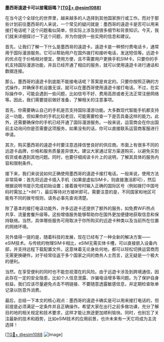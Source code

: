 **墨西哥遠遊卡可以接電話嗎？[[TG💪+ @esim1088](https://t.me/s/esim1088)]**

在当今这个全球化的世界里，越来越多的人选择到其他国家旅行或工作。而对于那些计划前往墨西哥的人来说，一个常见的疑问就是：墨西哥的遠遊卡是否可以用来接打电话呢？这个问题看似简单，但实际上涉及到很多细节和背景知识。今天，我们就来详细探讨一下这个问题，并为你提供一些实用的信息和建议。

首先，让我们了解一下什么是墨西哥的遠遊卡。遠遊卡是一种预付费电话卡，通常用于国际漫游服务。它可以帮助用户在国外拨打和接听电话，发送短信等。远遊卡的优点在于价格相对便宜，使用方便，且不需要用户更换手机SIM卡。只要你的手机支持国际漫游功能，并且已经开通了相应的服务，就可以使用遠遊卡进行通话和数据连接。

那么，墨西哥的遠遊卡到底能不能接电话呢？答案是肯定的。只要你按照正确的方式操作，并确保手机设置无误，就可以在墨西哥使用遠遊卡接打电话。不过，在实际操作中，可能会遇到一些问题，比如信号不好、费用高昂或者无法正常注册网络等。因此，我们需要提前做好准备，了解相关的注意事项。

首先，你需要确认自己的手机是否支持国际漫游功能。大多数现代智能手机都支持这一功能，但如果你的手机比较老旧，可能需要检查一下是否具备这样的能力。此外，还需要确保你的手机已经开通了国际漫游服务。一般来说，运营商会在你出国前主动询问你是否需要这项服务，如果没有的话，你可以直接联系运营商客服进行申请。

其次，购买墨西哥的遠遊卡时要注意选择信誉良好的供应商。市面上有很多不同的远遊卡品牌，价格和服务质量差异很大。建议大家通过官方渠道购买，以避免买到假货或者遇到其他问题。同时，也要仔细阅读卡片上的说明，了解其具体的服务内容和限制条件。

接下来，我们来说说如何正确使用墨西哥的遠遊卡接打电话。一般来说，使用方法非常简单：首先将远遊卡插入手机（如果是虚拟SIM卡，则直接激活即可），然后根据说明书提示完成初始设置；接着拨号时输入正确的国际区号（例如拨打中国号码时需加上“+86”），最后等待对方接听即可。需要注意的是，不同国家和地区可能有不同的拨号规则，请务必事先查询清楚。

除了基本的接打电话功能外，许多远遊卡还提供了额外的服务，如免费WiFi热点共享、流量套餐升级等。这些增值服务能够帮助你在国外更加便捷地获取信息和保持联络。当然，具体哪些服务可用取决于你所购买的远遊卡种类以及当前所在位置的网络环境。

另外值得一提的是，随着科技的发展，现在已经有了一种全新的解决方案——eSIM技术。与传统的物理SIM卡相比，eSIM无需实体卡槽，可以直接嵌入设备内部，并支持远程下载配置文件。这意味着无论身处何地，都可以轻松切换运营商而无需更换硬件。对于经常往返于多个国家之间的商务人士而言，这无疑是一个极大的便利。

当然，在享受便利的同时也不能忽视潜在的风险。由于远遊卡涉及到跨境通信，因此存在一定的安全隐患，比如个人信息泄露、诈骗电话增多等问题。为了保护自身权益，我们应该尽量避免点击不明链接、不要随意透露敏感信息，并定期检查账单记录以防意外消费。

最后，总结一下本文的核心观点：墨西哥的遠遊卡确实是可以用来接打电话的，但前提是必须满足一定条件并且正确操作。希望大家在出行之前多做功课，充分了解目的地的相关规定和技术要求，这样才能让旅途更加顺利愉快。同时，也别忘了关注最新的技术和趋势，比如eSIM技术的应用前景，也许未来有一天它将成为主流选择！

[[TG💪+ @esim1088](https://t.me/s/esim1088) ![Image](https://i.postimg.cc/4NQfJmqS/Snipaste-2025-05-13-00-14-12.png)]